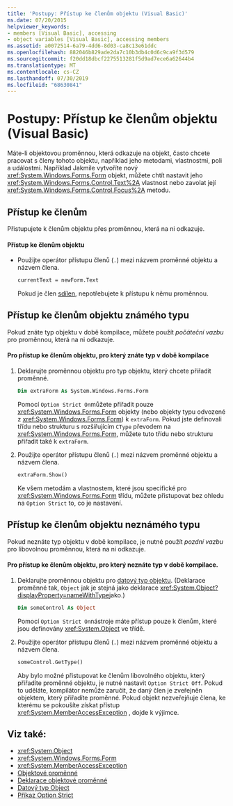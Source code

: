 ```yaml
---
title: 'Postupy: Přístup ke členům objektu (Visual Basic)'
ms.date: 07/20/2015
helpviewer_keywords:
- members [Visual Basic], accessing
- object variables [Visual Basic], accessing members
ms.assetid: a0072514-6a79-4dd6-8d03-ca8c13e61ddc
ms.openlocfilehash: 882046b829ade2da7c10b3db4c0d6c9ca9f3d579
ms.sourcegitcommit: f20dd18dbcf2275513281f5d9ad7ece6a62644b4
ms.translationtype: MT
ms.contentlocale: cs-CZ
ms.lasthandoff: 07/30/2019
ms.locfileid: "68630841"
---
```

# <a name="how-to-access-members-of-an-object-visual-basic"></a>Postupy: Přístup ke členům objektu (Visual Basic)

Máte-li objektovou proměnnou, která odkazuje na objekt, často chcete pracovat s členy tohoto objektu, například jeho metodami, vlastnostmi, poli a událostmi. Například Jakmile vytvoříte nový <xref:System.Windows.Forms.Form> objekt, můžete chtít nastavit jeho <xref:System.Windows.Forms.Control.Text%2A> vlastnost nebo zavolat její <xref:System.Windows.Forms.Control.Focus%2A> metodu.

## <a name="accessing-members"></a>Přístup ke členům

Přistupujete k členům objektu přes proměnnou, která na ni odkazuje.

#### <a name="to-access-members-of-an-object"></a>Přístup ke členům objektu

- Použijte operátor přístupu členů (`.`) mezi názvem proměnné objektu a názvem člena.

    ```vb
    currentText = newForm.Text
    ```

    Pokud je člen [sdílen](../../../../visual-basic/language-reference/modifiers/shared.md), nepotřebujete k přístupu k němu proměnnou.

## <a name="accessing-members-of-an-object-of-known-type"></a>Přístup ke členům objektu známého typu

Pokud znáte typ objektu v době kompilace, můžete použít *počáteční vazbu* pro proměnnou, která na ni odkazuje.

#### <a name="to-access-members-of-an-object-for-which-you-know-the-type-at-compile-time"></a>Pro přístup ke členům objektu, pro který znáte typ v době kompilace

1. Deklarujte proměnnou objektu pro typ objektu, který chcete přiřadit proměnné.

    ```vb
    Dim extraForm As System.Windows.Forms.Form
    ```

    Pomocí `Option Strict On`můžete přiřadit pouze <xref:System.Windows.Forms.Form> objekty (nebo objekty typu odvozené z <xref:System.Windows.Forms.Form>) k `extraForm`. Pokud jste definovali třídu nebo strukturu s rozšiřujícím `CType` převodem na <xref:System.Windows.Forms.Form>, můžete tuto třídu nebo strukturu přiřadit také k `extraForm`.

2. Použijte operátor přístupu členů (`.`) mezi názvem proměnné objektu a názvem člena.

    ```vb
    extraForm.Show()
    ```

    Ke všem metodám a vlastnostem, které jsou specifické pro <xref:System.Windows.Forms.Form> třídu, můžete přistupovat bez ohledu na `Option Strict` to, co je nastavení.

## <a name="accessing-members-of-an-object-of-unknown-type"></a>Přístup ke členům objektu neznámého typu

Pokud neznáte typ objektu v době kompilace, je nutné použít *pozdní vazbu* pro libovolnou proměnnou, která na ni odkazuje.

#### <a name="to-access-members-of-an-object-for-which-you-do-not-know-the-type-at-compile-time"></a>Pro přístup ke členům objektu, pro který neznáte typ v době kompilace.

1. Deklarujte proměnnou objektu pro [datový typ objektu](../../../../visual-basic/language-reference/data-types/object-data-type.md). (Deklarace proměnné tak, `Object` jak je stejná jako deklarace <xref:System.Object?displayProperty=nameWithType>jako.)

    ```vb
    Dim someControl As Object
    ```

    Pomocí `Option Strict On`nástroje máte přístup pouze k členům, které jsou definovány <xref:System.Object> ve třídě.

2. Použijte operátor přístupu členů (`.`) mezi názvem proměnné objektu a názvem člena.

    ```vb
    someControl.GetType()
    ```

    Aby bylo možné přistupovat ke členům libovolného objektu, který přiřadíte proměnné objektu, je nutné nastavit `Option Strict Off`. Pokud to uděláte, kompilátor nemůže zaručit, že daný člen je zveřejněn objektem, který přiřadíte proměnné. Pokud objekt nezveřejňuje člena, ke kterému se pokoušíte získat přístup <xref:System.MemberAccessException> , dojde k výjimce.

## <a name="see-also"></a>Viz také:

- <xref:System.Object>
- <xref:System.Windows.Forms.Form>
- <xref:System.MemberAccessException>
- [Objektové proměnné](../../../../visual-basic/programming-guide/language-features/variables/object-variables.md)
- [Deklarace objektové proměnné](../../../../visual-basic/programming-guide/language-features/variables/object-variable-declaration.md)
- [Datový typ Object](../../../../visual-basic/language-reference/data-types/object-data-type.md)
- [Příkaz Option Strict](../../../../visual-basic/language-reference/statements/option-strict-statement.md)
